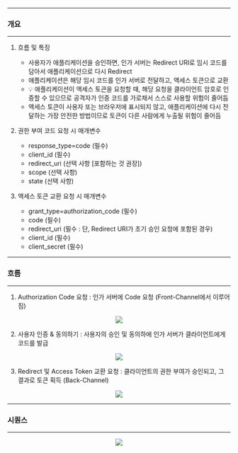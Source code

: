 -----
### 개요
-----
1. 흐름 및 특징
   - 사용자가 애플리케이션을 승인하면, 인가 서버는 Redirect URI로 임시 코드를 담아서 애플리케이션으로 다시 Redirect
   - 애플리케이션은 해당 임시 코드를 인가 서버로 전달하고, 액세스 토큰으로 교환
   - 💡 애플리케이션이 액세스 토큰을 요청할 때, 해당 요청을 클라이언트 암호로 인증할 수 있으므로 공격자가 인증 코드를 가로채서 스스로 사용할 위험이 줄어듬
   - 액세스 토큰이 사용자 또는 브라우저에 표시되지 않고, 애플리케이션에 다시 전달하는 가장 안전한 방법이므로 토큰이 다른 사람에게 누출될 위험이 줄어듬

2. 권한 부여 코드 요청 시 매개변수
   - response_type=code (필수)
   - client_id (필수)
   - redirect_uri (선택 사항 [포함하는 것 권장])
   - scope (선택 사항)
   - state (선택 사항)

3. 액세스 토큰 교환 요청 시 매개변수
   - grant_type=authorization_code (필수)
   - code (필수)
   - redirect_uri (필수 : 단, Redirect URI가 초기 승인 요청에 포함된 경우)
   - client_id (필수)
   - client_secret (필수)

-----
### 흐름
-----
1. Authorization Code 요청 : 인가 서버에 Code 요청 (Front-Channel에서 이루어짐)
<div align="center">
<img src="https://github.com/user-attachments/assets/bb6a2a8c-d36b-49ad-8f41-f10be26cdee2">
</div>

2. 사용자 인증 & 동의하기 : 사용자의 승인 및 동의하에 인가 서버가 클라이언트에게 코드를 발급
<div align="center">
<img src="https://github.com/user-attachments/assets/ccb2e88a-e842-44b5-b525-f12c241d4453">
</div>

3. Redirect 및 Access Token 교환 요청 : 클라이언트의 권한 부여가 승인되고, 그 결과로 토큰 획득 (Back-Channel)
<div align="center">
<img src="https://github.com/user-attachments/assets/102cb5e6-2009-4cc8-acb0-595c3265001b">
</div>

-----
### 시퀀스
-----
<div align="center">
<img src="https://github.com/user-attachments/assets/62efbc6f-e20c-445f-bed5-b1d364b1c06b">
</div>

